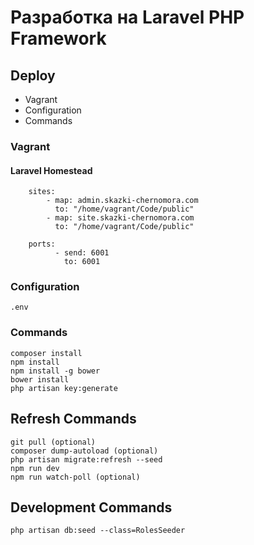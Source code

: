 # Разработка на Laravel PHP Framework

## Deploy 

 * Vagrant
 * Configuration
 * Commands
 
### Vagrant

#### Laravel Homestead

```
    sites:
        - map: admin.skazki-chernomora.com
          to: "/home/vagrant/Code/public"
        - map: site.skazki-chernomora.com
          to: "/home/vagrant/Code/public"

    ports:
          - send: 6001
            to: 6001
```

### Configuration
```
.env
```

### Commands
```
composer install
npm install
npm install -g bower
bower install
php artisan key:generate
```

## Refresh Commands
```
git pull (optional)
composer dump-autoload (optional)
php artisan migrate:refresh --seed
npm run dev
npm run watch-poll (optional)
```

## Development Commands
```
php artisan db:seed --class=RolesSeeder
```